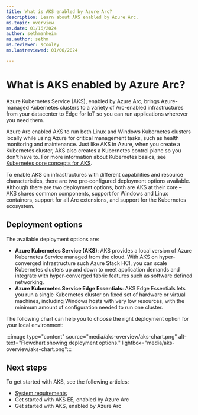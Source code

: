 ```yaml
---
title: What is AKS enabled by Azure Arc?
description: Learn about AKS enabled by Azure Arc.
ms.topic: overview
ms.date: 01/16/2024
author: sethmanheim
ms.author: sethm 
ms.reviewer: scooley
ms.lastreviewed: 01/06/2024

---
```


# What is AKS enabled by Azure Arc?

Azure Kubernetes Service (AKS), enabled by Azure Arc, brings Azure-managed Kubernetes clusters to a variety of Arc-enabled infrastructures from your datacenter to Edge for IoT so you can run applications wherever you need them.

Azure Arc enabled AKS to run both Linux and Windows Kubernetes clusters locally while using Azure for critical management tasks, such as health monitoring and maintenance. Just like AKS in Azure, when you create a Kubernetes cluster, AKS also creates a Kubernetes control plane so you don't have to. For more information about Kubernetes basics, see [Kubernetes core concepts for AKS](kubernetes-concepts.md).

To enable AKS on infrastructures with different capabilities and resource characteristics, there are two pre-configured deployment options available. Although there are two deployment options, both are AKS at their core – AKS shares common components, support for Windows and Linux containers, support for all Arc extensions, and support for the Kubernetes ecosystem.

## Deployment options

The available deployment options are:

- **Azure Kubernetes Service (AKS)**: AKS provides a local version of Azure Kubernetes Service managed from the cloud. With AKS on hyper-converged infrastructure such Azure Stack HCI, you can scale Kubernetes clusters up and down to meet application demands and integrate with hyper-converged fabric features such as software defined networking.
- **Azure Kubernetes Service Edge Essentials**: AKS Edge Essentials lets you run a single Kubernetes cluster on fixed set of hardware or virtual machines, including Windows hosts with very low resources, with the minimum amount of configuration needed to run one cluster.

The following chart can help you to choose the right deployment option for your local environment:

:::image type="content" source="media/aks-overview/aks-chart.png" alt-text="Flowchart showing deployment options." lightbox="media/aks-overview/aks-chart.png":::

## Next steps

To get started with AKS, see the following articles:

- [System requirements](aks-hci-network-system-requirements.md)
- Get started with AKS EE, enabled by Azure Arc
- Get started with AKS, enabled by Azure Arc

